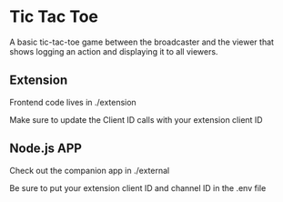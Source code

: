 # Tic Tac Toe

A basic tic-tac-toe game between the broadcaster and the viewer that shows logging an action and displaying it to all viewers.

## Extension

Frontend code lives in ./extension

Make sure to update the Client ID calls with your extension client ID

##  Node.js APP

Check out the companion app in ./external

Be sure to put your extension client ID and channel ID in the .env file
